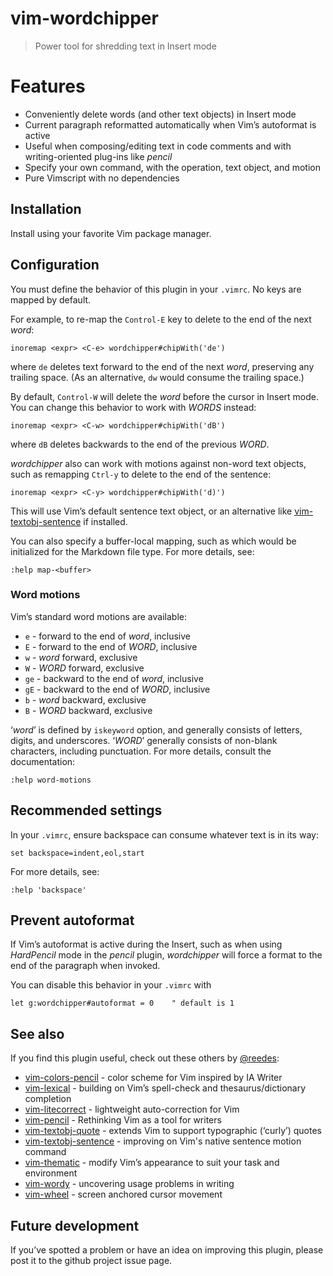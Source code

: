 # vim-wordchipper

> Power tool for shredding text in Insert mode

# Features

* Conveniently delete words (and other text objects) in Insert mode
* Current paragraph reformatted automatically when Vim’s autoformat is
  active
* Useful when composing/editing text in code comments and with
  writing-oriented plug-ins like _pencil_
* Specify your own command, with the operation, text object, and motion
* Pure Vimscript with no dependencies

## Installation

Install using your favorite Vim package manager.

## Configuration

You must define the behavior of this plugin in your `.vimrc`. No keys are
mapped by default.

For example, to re-map the `Control-E` key to delete to the end of the
next _word_:

```vim
inoremap <expr> <C-e> wordchipper#chipWith('de')
```

where `de` deletes text forward to the end of the next _word_, preserving
any trailing space. (As an alternative, `dw` would consume the trailing
space.)

By default, `Control-W` will delete the _word_ before the cursor in Insert
mode. You can change this behavior to work with _WORDS_ instead:

```vim
inoremap <expr> <C-w> wordchipper#chipWith('dB')
```

where `dB` deletes backwards to the end of the previous _WORD_.

_wordchipper_ also can work with motions against non-word text objects,
such as remapping `Ctrl-y` to delete to the end of the sentence:

```vim
inoremap <expr> <C-y> wordchipper#chipWith('d)')
```

This will use Vim’s default sentence text object, or an alternative like
[vim-textobj-sentence][ts] if installed.

You can also specify a buffer-local mapping, such as which would be
initialized for the Markdown file type. For more details, see:

```vim
:help map-<buffer>
```

### Word motions

Vim’s standard word motions are available:

* `e` - forward to the end of _word_, inclusive
* `E` - forward to the end of _WORD_, inclusive
* `w` - _word_ forward, exclusive
* `W` - _WORD_ forward, exclusive
* `ge` - backward to the end of _word_, inclusive
* `gE` - backward to the end of _WORD_, inclusive
* `b` - _word_ backward, exclusive
* `B` - _WORD_ backward, exclusive

‘_word_’ is defined by `iskeyword` option, and generally consists of
letters, digits, and underscores. ‘_WORD_’ generally consists of non-blank
characters, including punctuation. For more details, consult the
documentation:

```vim
:help word-motions
```

## Recommended settings

In your `.vimrc`, ensure backspace can consume whatever text is in its
way:

```vim
set backspace=indent,eol,start
```

For more details, see:

```vim
:help 'backspace'
```

## Prevent autoformat

If Vim’s autoformat is active during the Insert, such as when using
_HardPencil_ mode in the _pencil_ plugin, _wordchipper_ will force
a format to the end of the paragraph when invoked.

You can disable this behavior in your `.vimrc` with

```vim
let g:wordchipper#autoformat = 0    " default is 1
```


## See also

If you find this plugin useful, check out these others by [@reedes][re]:

* [vim-colors-pencil][cp] - color scheme for Vim inspired by IA Writer
* [vim-lexical][lx] - building on Vim’s spell-check and thesaurus/dictionary completion
* [vim-litecorrect][lc] - lightweight auto-correction for Vim
* [vim-pencil][pn] - Rethinking Vim as a tool for writers
* [vim-textobj-quote][qu] - extends Vim to support typographic (‘curly’) quotes
* [vim-textobj-sentence][ts] - improving on Vim's native sentence motion command
* [vim-thematic][th] - modify Vim’s appearance to suit your task and environment
* [vim-wordy][wo] - uncovering usage problems in writing
* [vim-wheel][wh] - screen anchored cursor movement

[re]: http://github.com/reedes
[cp]: http://github.com/reedes/vim-colors-pencil
[pn]: http://github.com/reedes/vim-pencil
[lx]: http://github.com/reedes/vim-lexical
[lc]: http://github.com/reedes/vim-litecorrect
[qu]: http://github.com/reedes/vim-textobj-quote
[ts]: http://github.com/reedes/vim-textobj-sentence
[th]: http://github.com/reedes/vim-thematic
[wo]: http://github.com/reedes/vim-wordy
[wh]: http://github.com/reedes/vim-wheel

## Future development

If you’ve spotted a problem or have an idea on improving this plugin,
please post it to the github project issue page.

